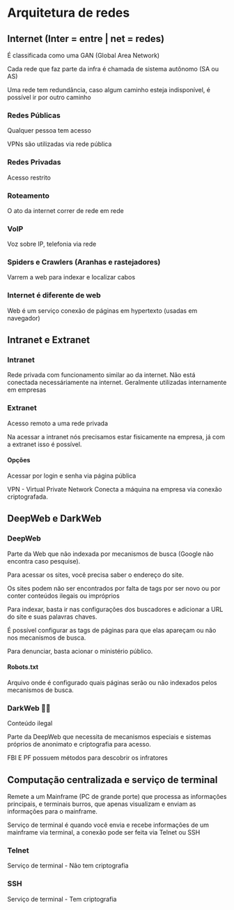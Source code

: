 # Arquitetura de redes
## Internet (Inter = entre | net = redes)

É classificada como uma GAN (Global Area Network)

Cada rede que faz parte da infra é chamada de sistema autônomo (SA ou AS)

Uma rede tem redundância, caso algum caminho esteja indisponível, é possível ir por outro caminho

### Redes Públicas

Qualquer pessoa tem acesso

VPNs são utilizadas via rede pública

### Redes Privadas

Acesso restrito

### Roteamento

O ato da internet correr de rede em rede

### VoIP

Voz sobre IP, telefonia via rede

### Spiders e Crawlers (Aranhas e rastejadores)

Varrem a web para indexar e localizar cabos

### Internet é diferente de web

Web é um serviço conexão de páginas em hypertexto (usadas em navegador)

## Intranet e Extranet

### Intranet

Rede privada com funcionamento similar ao da internet.
Não está conectada necessáriamente na internet.
Geralmente utilizadas internamente em empresas

### Extranet

Acesso remoto a uma rede privada

Na acessar a intranet nós precisamos estar fisicamente na empresa, já com a extranet isso é possível.

#### Opções

Acessar por login e senha via página pública

VPN - Virtual Private Network
Conecta a máquina na empresa via conexão criptografada.


## DeepWeb e DarkWeb

### DeepWeb

Parte da Web que não indexada por mecanismos de busca
(Google não encontra caso pesquise).

Para acessar os sites, você precisa saber o endereço do site.

Os sites podem não ser encontrados por falta de tags por ser novo ou por conter conteúdos ilegais ou impróprios

Para indexar, basta ir nas configurações dos buscadores e adicionar a URL do site e suas palavras chaves.

É possível configurar as tags de páginas para que elas apareçam ou não nos mecanismos de busca.

Para denunciar, basta acionar o ministério público.

#### Robots.txt

Arquivo onde é configurado quais páginas serão ou não indexados pelos mecanismos de busca.

### DarkWeb 🏴‍☠️

Conteúdo ilegal

Parte da DeepWeb que necessita de mecanismos especiais e sistemas próprios de anonimato e criptografia para acesso.

FBI E PF possuem métodos para descobrir os infratores

## Computação centralizada e serviço de terminal

Remete a um Mainframe (PC de grande porte) que processa as informações principais, e terminais burros, que apenas visualizam e enviam as informações para o mainframe.

Serviço de terminal é quando você envia e recebe informações de um mainframe via terminal, a conexão pode ser feita via Telnet ou SSH

### Telnet
Serviço de terminal - Não tem criptografia

### SSH
Serviço de terminal - Tem criptografia